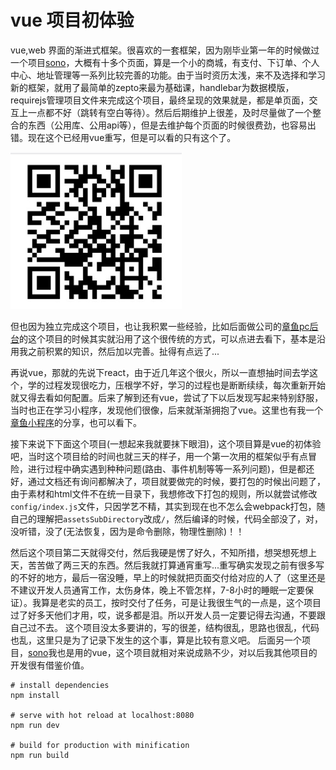 vue 项目初体验
============
vue,web 界面的渐进式框架。很喜欢的一套框架，因为刚毕业第一年的时候做过一个项目[sono](https://github.com/yuwanli/sono-1.0)，大概有十多个页面，算是一个小的商城，有支付、下订单、个人中心、地址管理等一系列比较完善的功能。由于当时资历太浅，来不及选择和学习新的框架，就用了最简单的zepto来最为基础课，handlebar为数据模版，requirejs管理项目文件来完成这个项目，最终呈现的效果就是，都是单页面，交互上一点都不好（跳转有空白等待）。然后后期维护上很差，及时尽量做了一个整合的东西（公用库、公用api等），但是去维护每个页面的时候很费劲，也容易出错。现在这个已经用vue重写，但是可以看的只有这个了。

![sono](/code.png "sono")

但也因为独立完成这个项目，也让我积累一些经验，比如后面做公司的[章鱼pc后台](https://github.com/yuwanli/zhangyu-pc)的这个项目的时候其实就沿用了这个很传统的方式，可以点进去看下，基本是沿用我之前积累的知识，然后加以完善。扯得有点远了...

再说vue，那就的先说下react，由于近几年这个很火，所以一直想抽时间去学这个，学的过程发现很吃力，压根学不好，学习的过程也是断断续续，每次重新开始就又得去看如何配置。后来了解到还有vue，尝试了下以后发现写起来特别舒服，当时也正在学习小程序，发现他们很像，后来就渐渐拥抱了vue。这里也有我一个[章鱼小程序](https://github.com/yuwanli/octopus-wxapp)的分享，也可以看下。

接下来说下下面这个项目(一想起来我就要抹下眼泪)，这个项目算是vue的初体验吧，当时这个项目给的时间也就三天的样子，用一个第一次用的框架似乎有点冒险，进行过程中确实遇到种种问题(路由、事件机制等等一系列问题)，但是都还好，通过文档还有询问都解决了，项目就要做完的时候，要打包的时候出问题了，由于素材和html文件不在统一目录下，我想修改下打包的规则，所以就尝试修改`config/index.js`文件，只因学艺不精，其实到现在也不怎么会webpack打包，随自己的理解把`assetsSubDirectory`改成`/`，然后编译的时候，代码全部没了，对，没听错，没了(无法恢复，因为是命令删除，物理性删除)！！

然后这个项目第二天就得交付，然后我硬是愣了好久，不知所措，想哭想死想上天，苦苦做了两三天的东西。然后我就打算通宵重写...重写确实发现之前有很多写的不好的地方，最后一宿没睡，早上的时候就把页面交付给对应的人了（这里还是不建议开发人员通宵工作，太伤身体，晚上不管怎样，7-8小时的睡眠一定要保证）。我算是老实的员工，按时交付了任务，可是让我很生气的一点是，这个项目过了好多天他们才用，哎，说多都是泪。所以开发人员一定要记得去沟通，不要跟自己过不去。
这个项目没太多要讲的，写的很差，结构很乱，思路也很乱，代码也乱，这里只是为了记录下发生的这个事，算是比较有意义吧。
后面另一个项目，[sono](https://github.com/yuwanli/sono/)我也是用的vue，这个项目就相对来说成熟不少，对以后我其他项目的开发很有借鉴价值。


```
# install dependencies
npm install

# serve with hot reload at localhost:8080
npm run dev

# build for production with minification
npm run build
```

